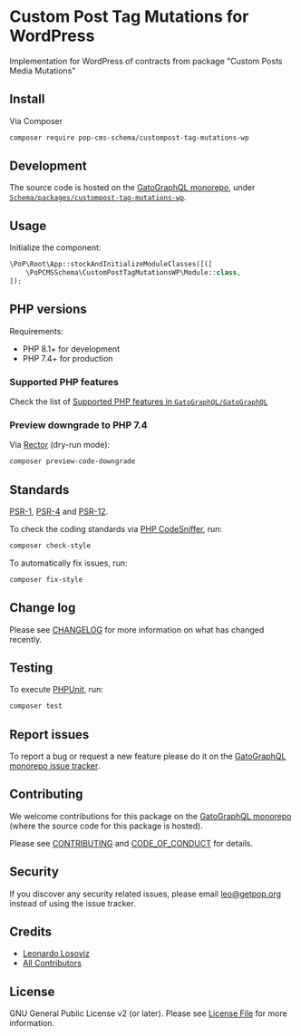 # Custom Post Tag Mutations for WordPress

<!--
[![Build Status][ico-travis]][link-travis]
[![Quality Score][ico-code-quality]][link-code-quality]
[![Software License][ico-license]](LICENSE.md)
[![Latest Version on Packagist][ico-version]][link-packagist]
[![Coverage Status][ico-scrutinizer]][link-scrutinizer]
[![Total Downloads][ico-downloads]][link-downloads]
-->

Implementation for WordPress of contracts from package "Custom Posts Media Mutations"

## Install

Via Composer

``` bash
composer require pop-cms-schema/custompost-tag-mutations-wp
```

## Development

The source code is hosted on the [GatoGraphQL monorepo](https://github.com/GatoGraphQL/GatoGraphQL), under [`Schema/packages/custompost-tag-mutations-wp`](https://github.com/GatoGraphQL/GatoGraphQL/tree/master/layers/Schema/packages/custompost-tag-mutations-wp).

## Usage

Initialize the component:

``` php
\PoP\Root\App::stockAndInitializeModuleClasses([([
    \PoPCMSSchema\CustomPostTagMutationsWP\Module::class,
]);
```

## PHP versions

Requirements:

- PHP 8.1+ for development
- PHP 7.4+ for production

### Supported PHP features

Check the list of [Supported PHP features in `GatoGraphQL/GatoGraphQL`](https://github.com/GatoGraphQL/GatoGraphQL/blob/master/docs/supported-php-features.md)

### Preview downgrade to PHP 7.4

Via [Rector](https://github.com/rectorphp/rector) (dry-run mode):

```bash
composer preview-code-downgrade
```

## Standards

[PSR-1](https://www.php-fig.org/psr/psr-1), [PSR-4](https://www.php-fig.org/psr/psr-4) and [PSR-12](https://www.php-fig.org/psr/psr-12).

To check the coding standards via [PHP CodeSniffer](https://github.com/squizlabs/PHP_CodeSniffer), run:

``` bash
composer check-style
```

To automatically fix issues, run:

``` bash
composer fix-style
```

## Change log

Please see [CHANGELOG](CHANGELOG.md) for more information on what has changed recently.

## Testing

To execute [PHPUnit](https://phpunit.de/), run:

``` bash
composer test
```

## Report issues

To report a bug or request a new feature please do it on the [GatoGraphQL monorepo issue tracker](https://github.com/GatoGraphQL/GatoGraphQL/issues).

## Contributing

We welcome contributions for this package on the [GatoGraphQL monorepo](https://github.com/GatoGraphQL/GatoGraphQL) (where the source code for this package is hosted).

Please see [CONTRIBUTING](CONTRIBUTING.md) and [CODE_OF_CONDUCT](CODE_OF_CONDUCT.md) for details.

## Security

If you discover any security related issues, please email leo@getpop.org instead of using the issue tracker.

## Credits

- [Leonardo Losoviz][link-author]
- [All Contributors][link-contributors]

## License

GNU General Public License v2 (or later). Please see [License File](LICENSE.md) for more information.

[ico-version]: https://img.shields.io/packagist/v/pop-cms-schema/custompost-tag-mutations-wp.svg?style=flat-square
[ico-license]: https://img.shields.io/badge/license-GPLv2-brightgreen.svg?style=flat-square
[ico-travis]: https://img.shields.io/travis/pop-cms-schema/custompost-tag-mutations-wp/master.svg?style=flat-square
[ico-scrutinizer]: https://img.shields.io/scrutinizer/coverage/g/pop-cms-schema/custompost-tag-mutations-wp.svg?style=flat-square
[ico-code-quality]: https://img.shields.io/scrutinizer/g/pop-cms-schema/custompost-tag-mutations-wp.svg?style=flat-square
[ico-downloads]: https://img.shields.io/packagist/dt/pop-cms-schema/custompost-tag-mutations-wp.svg?style=flat-square

[link-packagist]: https://packagist.org/packages/pop-cms-schema/custompost-tag-mutations-wp
[link-travis]: https://travis-ci.org/pop-cms-schema/custompost-tag-mutations-wp
[link-scrutinizer]: https://scrutinizer-ci.com/g/pop-cms-schema/custompost-tag-mutations-wp/code-structure
[link-code-quality]: https://scrutinizer-ci.com/g/pop-cms-schema/custompost-tag-mutations-wp
[link-downloads]: https://packagist.org/packages/pop-cms-schema/custompost-tag-mutations-wp
[link-author]: https://github.com/leoloso
[link-contributors]: ../../../../../../contributors
